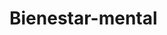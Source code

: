 # Bienestar-mental

<!--


 1) Crear entorno virtual con conda
  - descargar e instalar miniconda python 3.7    ->   https://docs.conda.io/en/latest/miniconda.html
![imagen](https://user-images.githubusercontent.com/58556034/194083628-70ae8b05-b5eb-4a8f-a583-7508bc1faee1.png)

 
  - Crear entorno virtual desde cmd con comando: "conda create -n nombre_entorno python==3.7"
  
  - Activar entorno virtual con comando: conda activate nombre_entorno

 2) Para configurar SQL server en Django necesitamos del siguiente Driver: 'ODBC Driver 13 for SQL Server' instalado en la computadora
    -> https://www.microsoft.com/es-es/download/details.aspx?id=50420
 
    Además de instalar el motor de SQL Server en la computadora.
    -> https://www.microsoft.com/es-es/sql-server/sql-server-downloads
    
    Se recomienda manipular bd SQL Server con programa SQL Server studio 18
    


-->
